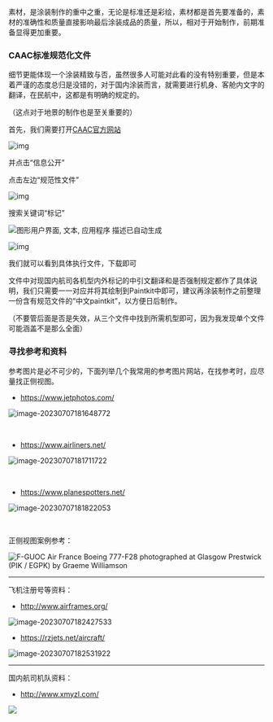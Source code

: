 素材，是涂装制作的重中之重，无论是标准还是彩绘，素材都是首先要准备的，素材的准确性和质量直接影响最后涂装成品的质量，所以，相对于开始制作，前期准备显得更加重要。

### CAAC标准规范化文件

细节更能体现一个涂装精致与否，虽然很多人可能对此看的没有特别重要，但是本着严谨的态度总归是没错的，对于国内涂装而言，就需要进行机身、客舱内文字的翻译，在民航中，这都是有明确的规定的。

（这点对于地景的制作也是至关重要的）

首先，我们需要打开[CAAC官方网站](http://www.caac.gov.cn/index.html)



![img](https://img1.imgtp.com/2023/07/07/pOjTr7sv.png)

并点击“信息公开”

 

 

 

 

点击左边“规范性文件”

![img](https://img1.imgtp.com/2023/07/07/oKfMa6e2.png)

搜索关键词“标记”

![图形用户界面, 文本, 应用程序  描述已自动生成](https://img1.imgtp.com/2023/07/07/9Fm2oPyK.png)

 

![img](https://img1.imgtp.com/2023/07/07/Z3bA0P07.png)

我们就可以看到具体执行文件，下载即可

文件中对现国内航司各机型内外标记的中引文翻译和是否强制规定都作了具体说明，我们只需要一一对应并将其绘制到Paintkit中即可，建议再涂装制作之前整理一份含有规范文件的“中文paintkit”，以方便日后制作。

（不要管后面是否是失效，从三个文件中找到所需机型即可，因为我发现单个文件可能涵盖不是那么全面）

 

### 寻找参考和资料

参考图片是必不可少的，下面列举几个我常用的参考图片网站，在找参考时，应尽量找正侧视图。

- https://www.jetphotos.com/ 

![image-20230707181648772](https://img1.imgtp.com/2023/07/07/Cs8FDEa8.png)

<br>

- https://www.airliners.net/ 

![image-20230707181711722](https://img1.imgtp.com/2023/07/07/lVRzXS3B.png)

<br>

- https://www.planespotters.net/ 

![image-20230707181822053](https://img1.imgtp.com/2023/07/07/qDzke5sQ.png)

<br>

正侧视图案例参考：

![F-GUOC Air France Boeing 777-F28 photographed at Glasgow Prestwick (PIK / EGPK) by Graeme Williamson](https://img1.imgtp.com/2023/07/07/yFCPAbK8.jpg)

---



飞机注册号等资料：

- http://www.airframes.org/

![image-20230707182427533](https://img1.imgtp.com/2023/07/07/fhrxALcf.png)

- https://rzjets.net/aircraft/

 ![image-20230707182531922](https://img1.imgtp.com/2023/07/07/UU3dSuaN.png)

---

国内航司机队资料：

- http://www.xmyzl.com/

![](https://img1.imgtp.com/2023/07/07/Lkoh5Sqz.png)